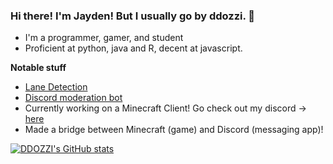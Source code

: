 ### Hi there! I'm Jayden! But I usually go by ddozzi. 👋

* I'm a programmer, gamer, and student 
* Proficient at python, java and R, decent at javascript.

**Notable stuff**
* [Lane Detection](https://github.com/ddozzi/Lane-Detection-v1.2)
* [Discord moderation bot](https://github.com/ddozzi/ban-notifier)                  
* Currently working on a Minecraft Client! Go check out my discord -> [here](https://discord.gg/TJfge8HC)
* Made a bridge between Minecraft (game) and Discord (messaging app)!

[![DDOZZI's GitHub stats](https://github-readme-stats.vercel.app/api?username=DDOZZI&theme=dark)](https://github.com/anuraghazra/github-readme-stats)
